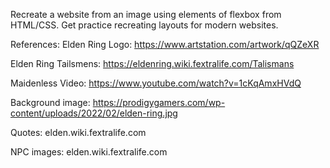 Recreate a website from an image using elements of flexbox from HTML/CSS. 
Get practice recreating layouts for modern websites. 

References:
Elden Ring Logo: https://www.artstation.com/artwork/qQZeXR

Elden Ring Tailsmens: https://eldenring.wiki.fextralife.com/Talismans

Maidenless Video: https://www.youtube.com/watch?v=1cKqAmxHVdQ

Background image: https://prodigygamers.com/wp-content/uploads/2022/02/elden-ring.jpg

Quotes: elden.wiki.fextralife.com

NPC images: elden.wiki.fextralife.com
